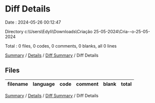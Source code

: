 # Diff Details

Date : 2024-05-26 00:12:47

Directory c:\\Users\\Edyli\\Downloads\\Criação 25-05-2024\\Cria--o-25-05-2024

Total : 0 files,  0 codes, 0 comments, 0 blanks, all 0 lines

[Summary](results.md) / [Details](details.md) / [Diff Summary](diff.md) / Diff Details

## Files
| filename | language | code | comment | blank | total |
| :--- | :--- | ---: | ---: | ---: | ---: |

[Summary](results.md) / [Details](details.md) / [Diff Summary](diff.md) / Diff Details
